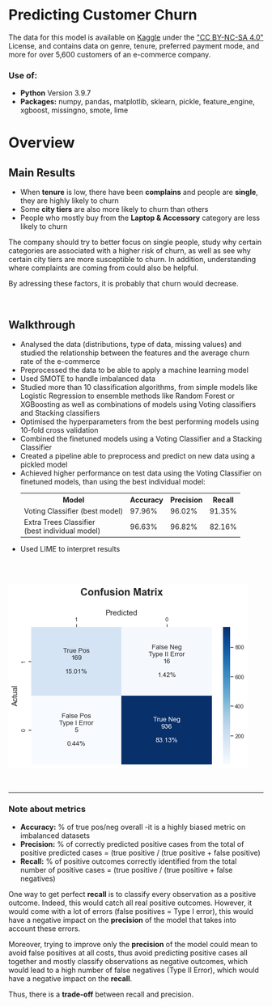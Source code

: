 # Predicting Customer Churn 
The data for this model is available on [Kaggle](https://www.kaggle.com/ankitverma2010/ecommerce-customer-churn-analysis-and-prediction) under the ["CC BY-NC-SA 4.0"](https://creativecommons.org/licenses/by-nc-sa/4.0/) License, and contains data on genre, tenure, preferred payment mode, and more for over 5,600 customers of an e-commerce company.

### Use of:
* **Python** Version 3.9.7
* **Packages:** numpy, pandas, matplotlib, sklearn, pickle, feature_engine, xgboost, missingno, smote, lime 

# Overview

## Main Results
<ul>
	<li>When <strong>tenure</strong> is low, there have been <strong>complains</strong> and people are <strong>single</strong>, they are highly likely to churn </li>
	<li>Some <strong>city tiers</strong> are also more likely to churn than others</li>
	<li>People who mostly buy from the <strong>Laptop & Accessory</strong> category are less likely to churn</li>
</ul>

The company should try to better focus on single people, study why certain categories are associated with a higher risk of churn,
as well as see why certain city tiers are more susceptible to churn. In addition, understanding where complaints are coming from could also be helpful.

By adressing these factors, it is probably that churn would decrease.</p>

<br>

## Walkthrough
<ul>
	<li>Analysed the data (distributions, type of data, missing values) and studied the relationship between the features and the average churn rate of the e-commerce</li>
	<li>Preprocessed the data to be able to apply a machine learning model</li>
	<li>Used SMOTE to handle imbalanced data</li>
	<li>Studied more than 10 classification algorithms, from simple models like Logistic Regression to ensemble methods like Random Forest or XGBoosting as well as combinations of models using Voting classifiers and Stacking classifiers</li>
	<li>Optimised the hyperparameters from the best performing models using 10-fold cross validation</li>
	<li>Combined the finetuned models using a Voting Classifier and a Stacking Classifier</li>
	<li>Created a pipeline able to preprocess and predict on new data using a pickled model</li>
	<li>Achieved higher performance on test data using the Voting Classifier on finetuned models, than using the best individual model:</li>
		<table>
			<tr>
				<th>Model</th>
				<th>Accuracy</th>
				<th>Precision</th>
				<th>Recall</th>
			</tr>
			<tr>
				<td>Voting Classifier (best model)</td>
				<td>97.96%</td>
				<td>96.02%</td>
				<td>91.35%</td>
			</tr>
			<tr>
			  <td>Extra Trees Classifier <br>(best individual model)</td>
			  <td>96.63%</td>
			  <td>96.82%</td>
			  <td>82.16%</td>
		  </tr>
		</table>
	<li>Used LIME to interpret results</li>
</ul>
<br><br>


![Confusion Matrix image](https://github.com/pcmaldonado/CustomerChurn/blob/main/conf_matrix.png)

<br>

----------------------------------------------------

### Note about metrics
* **Accuracy:** % of true pos/neg overall -it is a highly biased metric on imbalanced datasets
* **Precision:** % of correctly predicted positive cases from the total of positive predicted cases = (true positive / (true positive + false positive)
* **Recall:** % of positive outcomes correctly identified from the total number of positive cases = (true positive / (true positive + false negatives)

One way to get perfect **recall** is to classify every observation as a positive outcome. Indeed, this would catch all real positive outcomes. However, it would come with a lot of errors (false positives = Type I error), this would have a negative impact on the **precision** of the model that takes into account these errors. 

Moreover, trying to improve only the **precision** of the model could mean to avoid false positives at all costs, thus avoid predicting positive cases all together and mostly classify observations as negative outcomes, which would lead to a high number of false negatives (Type II Error), which would have a negative impact on the **recall**. 

Thus, there is a **trade-off** between recall and precision.




